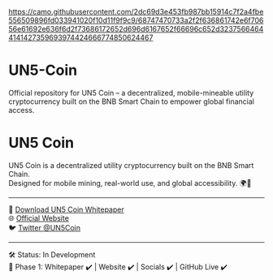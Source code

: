 https://camo.githubusercontent.com/2dc69d3e453fb987bb15914c7f2a4fbe556509896fd033941020f10d11f9f9c9/68747470733a2f2f636861742e6f70656e61692e636f6d2f73686172652d696d6167652f66696c652d32375664644141427359693974424666774850624467
# UN5-Coin
Official repository for UN5 Coin – a decentralized, mobile-mineable utility cryptocurrency built on the BNB Smart Chain to empower global financial access.
# UN5 Coin

UN5 Coin is a decentralized utility cryptocurrency built on the BNB Smart Chain.  
Designed for mobile mining, real-world use, and global accessibility. 🌍📱

---

📄 [Download UN5 Coin Whitepaper](https://github.com/jackmoy8888/UN5-Coin/blob/main/Coin%20White%20Paper%20Help.pdf)  
🌐 [Official Website](https://www.un5coin.world)  
🐦 [Twitter @UN5Coin](https://twitter.com/UN5Coin)

---

🛠️ Status: In Development  
🚀 Phase 1: Whitepaper ✔️ | Website ✔️ | Socials ✔️ | GitHub Live ✔️
